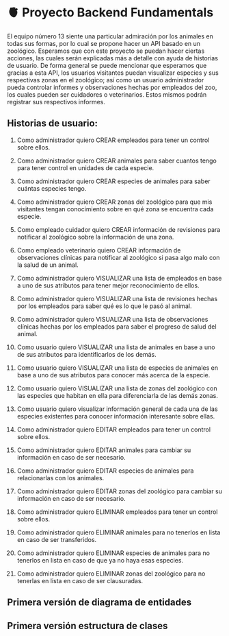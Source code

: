 # 🫀 Proyecto Backend Fundamentals

El equipo número 13 siente una particular admiración por los animales en todas sus formas, por lo cual se propone hacer un API basado en un zoológico. Esperamos que con este proyecto se puedan hacer ciertas acciones, las cuales serán explicadas más a detalle con ayuda de historias de usuario. De forma general se puede mencionar que esperamos que gracias a esta API, los usuarios visitantes puedan visualizar especies y sus respectivas zonas en el zoológico; así como un usuario administrador pueda controlar informes y observaciones hechas por empleados del zoo, los cuales pueden ser cuidadores o veterinarios. Estos mismos podrán registrar sus respectivos informes.

## Historias de usuario: 

1. Como administrador quiero CREAR empleados para tener un control sobre ellos.

2. Como administrador quiero CREAR animales para saber cuantos tengo para tener control en unidades de cada especie.

3. Como administrador quiero CREAR especies de animales para saber cuántas especies tengo.

4. Como administrador quiero CREAR zonas del zoológico para que mis visitantes tengan conocimiento sobre en qué zona se encuentra cada especie.

5. Como empleado cuidador quiero CREAR información de revisiones para notificar al zoológico sobre la información de una zona.

6. Como empleado veterinario quiero CREAR información de observaciones clínicas para notificar al zoológico si pasa algo malo con la salud de un animal.

7. Como administrador quiero VISUALIZAR una lista de empleados en base a uno de sus atributos para tener mejor reconocimiento de ellos.

8. Como administrador quiero VISUALIZAR una lista de revisiones hechas por los empleados para saber qué es lo que le pasó al animal.

9. Como administrador quiero VISUALIZAR una lista de observaciones clínicas hechas por los empleados para saber el progreso de salud del animal.

10. Como usuario quiero VISUALIZAR una lista de animales en base a uno de sus atributos para identificarlos de los demás.

11. Como usuario quiero VISUALIZAR una lista de especies de animales en base a uno de sus atributos para conocer más acerca de la especie.

12. Como usuario quiero VISUALIZAR una lista de zonas del zoológico con las especies que habitan en ella para diferenciarla de las demás zonas.

13. Como usuario quiero visualizar información general de cada una de las especies existentes para conocer información interesante sobre ellas.

14. Como administrador quiero EDITAR empleados para tener un control sobre ellos.

15. Como administrador quiero EDITAR animales para cambiar su información en caso de ser necesario.  

16. Como administrador quiero EDITAR especies de animales para relacionarlas con los animales.

17. Como administrador quiero EDITAR zonas del zoológico para cambiar su información en caso de ser necesario. 
 
18. Como administrador quiero ELIMINAR empleados para tener un control sobre ellos.

19. Como administrador quiero ELIMINAR animales para no tenerlos en lista en caso de ser transferidos.

20. Como administrador quiero ELIMINAR especies de animales para no tenerlos en lista en caso de que ya no haya esas especies.

21. Como administrador quiero ELIMINAR zonas del zoológico para no tenerlas en lista en caso de ser clausuradas.

## Primera versión de diagrama de entidades

## Primera versión estructura de clases
